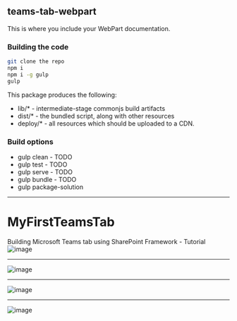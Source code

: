 ## teams-tab-webpart

This is where you include your WebPart documentation.

### Building the code

```bash
git clone the repo
npm i
npm i -g gulp
gulp
```

This package produces the following:

* lib/* - intermediate-stage commonjs build artifacts
* dist/* - the bundled script, along with other resources
* deploy/* - all resources which should be uploaded to a CDN.

### Build options

* gulp clean - TODO
* gulp test - TODO
* gulp serve - TODO
* gulp bundle - TODO
* gulp package-solution
***
# MyFirstTeamsTab
Building Microsoft Teams tab using SharePoint Framework - Tutorial
![image](https://user-images.githubusercontent.com/19554935/52178542-0729b280-279e-11e9-96a0-df261fdf830a.png)
***
![image](https://user-images.githubusercontent.com/19554935/52178554-30e2d980-279e-11e9-89d4-53295ed25e8c.png)
***
![image](https://user-images.githubusercontent.com/19554935/52178572-6ab3e000-279e-11e9-9866-e5c7d4d0d708.png)
***
![image](https://user-images.githubusercontent.com/19554935/52178583-7e5f4680-279e-11e9-88c9-20d229a85bf2.png)
